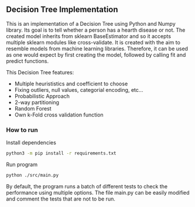 ## Decision Tree Implementation

This is an implementation of a Decision Tree using Python and Numpy library. Its goal is to tell whether a person has a hearth disease or not. The created model inherits from sklearn BaseEstimator and so it accepts multiple sklearn modules like cross-validate.
It is created with the aim to resemble models from machine learning libraries. Therefore, it can be used as one would expect by first creating the model, followed by calling fit and predict functions.

This Decision Tree features:
- Multiple heurististics and coefficient to choose
- Fixing outliers, null values, categorial encoding, etc...
- Probabilistic Approach
- 2-way partitioning
- Random Forest
- Own k-Fold cross validation function

### How to run
Install dependencies
```bash
python3 -m pip install -r requirements.txt
```

Run program
```bash
python ./src/main.py
```
By default, the program runs a batch of different tests to check the performance using multiple options. The file main.py can be easily modified and comment the tests that are not to be run.
